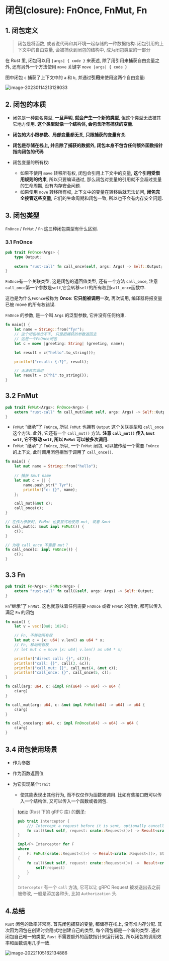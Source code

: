 # 闭包(closure): FnOnce, FnMut, Fn

## 1. 闭包定义

> 闭包是将函数, 或者说代码和其环境一起存储的一种数据结构. 闭包引用的上下文中的自由变量, 会被捕获到闭包的结构中, 成为闭包类型的一部分

在 Rust 里, 闭包可以用 `|args| { code }` 来表述, 除了用引用来捕获自由变量之外, 还有另外一个方法使用 `move` 关键字 `move |args| { code }`

图中闭包 `c` 捕获了上下文中的 `a` 和 `b`, 并通过**引用**来使用这两个自由变量:

![image-20230114213128033](http://imgur.thinkgos.cn/imgur/202301142131136.png)

## 2. 闭包的本质

- 闭包是一种匿名类型, **一旦声明, 就会产生一个新的类型**, 但这个类型无法被其它地方使用. **这个类型就像一个结构体, 会包含所有捕获的变量**.

- **闭包的大小跟参数、局部变量都无关, 只跟捕获的变量有关.**

- **闭包是存储在栈上, 并且除了捕获的数据外, 闭包本身不包含任何额外函数指针指向闭包的代码**

- 闭包变量的所有权:
  - 如果不使用 `move` 转移所有权, 闭包会引用上下文中的变量, **这个引用受借用规则的约束**, 所以只要编译通过, 那么闭包对变量的引用就不会超过变量的生命周期, 没有内存安全问题.
  - 如果使用 `move` 转移所有权, 上下文中的变量在转移后就无法访问, **闭包完全接管这些变量**, 它们的生命周期和闭包一致, 所以也不会有内存安全问题.

## 3. 闭包类型

`FnOnce` / `FnMut` / `Fn` 这三种闭包类型有什么区别.

### 3.1 FnOnce

```rust
pub trait FnOnce<Args> {
    type Output;
    
    extern "rust-call" fn call_once(self, args: Args) -> Self::Output;
}
```

`FnOnce`有一个关联类型, 这是闭包的返回值类型, 还有一个方法 `call_once`, 注意`call_once`第一个参数是`self`,它会转移`self`的所有权到`call_once`函数中.

这也是为什么`FnOnce`被称为 **Once**: **它只能被调用一次**, 再次调用, 编译器将报变量已被 move 的所有权错误.

`FnOnce` 的参数, 是一个叫 `Args` 的泛型参数, 它并没有任何约束.

```rust
fn main() {
    let name = String::from("Tyr");
    // 这个闭包啥也不干, 只是把捕获的参数返回去
    // 这是一个FnOnce闭包
    let c = move |greeting: String| (greeting, name);

    let result = c("hello".to_string());

    println!("result: {:?}", result);

    // 无法再次调用
    let result = c("hi".to_string());
}
```

## 3.2 FnMut

```rust
pub trait FnMut<Args>: FnOnce<Args> {
    extern "rust-call" fn call_mut(&mut self, args: Args) -> Self::Output;
}
```

- `FnMut` “继承”了 `FnOnce`, 所以 `FnMut` 也拥有 `Output` 这个关联类型和 `call_once` 这个方法. 此外, 它还有一个 `call_mut()` 方法. **注意 `call_mut()` 传入 `&mut self`, 它不移动 `self`, 所以 `FnMut` 可以被多次调用.**
- `FnMut` “继承”了 `FnOnce`, 所以, 一个 `FnMut` 闭包, 可以被传给一个需要 `FnOnce` 的上下文, 此时调用闭包相当于调用了 `call_once()`.

```rust
fn main() {
    let mut name = String::from("hello");
  
    // 捕获 &mut name
    let mut c = || {
        name.push_str(" Tyr");
        println!("c: {}", name);
    };

    call_mut(&mut c);
    call_once(c);
}

// 在作为参数时, FnMut 也要显式地使用 mut, 或者 &mut
fn call_mut(c: &mut impl FnMut()) {
    c();
}

// 为啥 call_once 不需要 mut？
fn call_once(c: impl FnOnce()) {
    c();
}
```

## 3.3 Fn

```rust
pub trait Fn<Args>: FnMut<Args> {
    extern "rust-call" fn call(&self, args: Args) -> Self::Output;
}
```

`Fn`“继承”了 `FnMut`. 这也就意味着任何需要 `FnOnce` 或者 `FnMut` 的场合, 都可以传入满足 `Fn` 的闭包

```rust
fn main() {
    let v = vec![0u8; 1024];

    // Fn, 不移动所有权
    let mut c = |x: u64| v.len() as u64 * x;
    // Fn, 移动所有权
    // let mut c = move |x: u64| v.len() as u64 * x;

    println!("direct call: {}", c(2));
    println!("call: {}", call(3, &c));
    println!("call_mut: {}", call_mut(4, &mut c));
    println!("call_once: {}", call_once(5, c));
}

fn call(arg: u64, c: &impl Fn(u64) -> u64) -> u64 {
    c(arg)
}

fn call_mut(arg: u64, c: &mut impl FnMut(u64) -> u64) -> u64 {
    c(arg)
}

fn call_once(arg: u64, c: impl FnOnce(u64) -> u64) -> u64 {
    c(arg)
}
```

## 3.4 闭包使用场景

- 作为参数

- 作为函数返回值

- 为它实现某个`trait`

  - 使其能表现出其他行为, 而不仅仅作为函数被调用. 比如有些接口既可以传入一个结构体, 又可以传入一个函数或者闭包.

> [tonic](https://github.com/hyperium/tonic) (Rust 下的 gRPC 库) 的[例子](https://docs.rs/tonic/0.5.2/src/tonic/service/interceptor.rs.html#41-53):
>
> ```rust
> pub trait Interceptor {
>     /// Intercept a request before it is sent, optionally cancelling it.
>     fn call(&mut self, request: crate::Request<()>) -> Result<crate::Request<()>, Status>;
> }
> 
> impl<F> Interceptor for F
> where
>     F: FnMut(crate::Request<()>) -> Result<crate::Request<()>, Status>,
> {
>     fn call(&mut self, request: crate::Request<()>) ->  Result<crate::Request<()>, Status> {
>         self(request)
>     }
> }
> ```
>
> `Interceptor` 有一个 `call` 方法, 它可以让 gRPC Request 被发送出去之前被修改, 一般是添加各种头, 比如 `Authorization` 头.

## 4.总结

`Rust` 闭包的效率非常高. 首先闭包捕获的变量, 都储存在栈上, 没有堆内存分配. 其次因为闭包在创建时会隐式地创建自己的类型, 每个闭包都是一个新的类型. 通过闭包自己唯一的类型, `Rust` 不需要额外的函数指针来运行闭包, 所以闭包的调用效率和函数调用几乎一致.

![image-20221105162134886](http://imgur.thinkgos.cn/imgur/202211051621413.png)